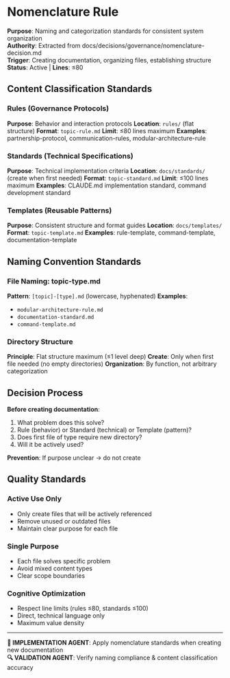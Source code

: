 # Nomenclature Rule

**Purpose**: Naming and categorization standards for consistent system organization  
**Authority**: Extracted from docs/decisions/governance/nomenclature-decision.md  
**Trigger**: Creating documentation, organizing files, establishing structure  
**Status**: Active | **Lines**: ≤80

## Content Classification Standards

### Rules (Governance Protocols)
**Purpose**: Behavior and interaction protocols
**Location**: `rules/` (flat structure)
**Format**: `topic-rule.md`
**Limit**: ≤80 lines maximum
**Examples**: partnership-protocol, communication-rules, modular-architecture-rule

### Standards (Technical Specifications)  
**Purpose**: Technical implementation criteria
**Location**: `docs/standards/` (create when first needed)
**Format**: `topic-standard.md`
**Limit**: ≤100 lines maximum
**Examples**: CLAUDE.md implementation standard, command development standard

### Templates (Reusable Patterns)
**Purpose**: Consistent structure and format guides
**Location**: `docs/templates/`
**Format**: `topic-template.md`
**Examples**: rule-template, command-template, documentation-template

## Naming Convention Standards

### File Naming: topic-type.md
**Pattern**: `[topic]-[type].md` (lowercase, hyphenated)
**Examples**:
- `modular-architecture-rule.md`
- `documentation-standard.md`
- `command-template.md`

### Directory Structure
**Principle**: Flat structure maximum (≤1 level deep)
**Create**: Only when first file needed (no empty directories)
**Organization**: By function, not arbitrary categorization

## Decision Process

**Before creating documentation**:
1. What problem does this solve?
2. Rule (behavior) or Standard (technical) or Template (pattern)?
3. Does first file of type require new directory?
4. Will it be actively used?

**Prevention**: If purpose unclear → do not create

## Quality Standards

### Active Use Only
- Only create files that will be actively referenced
- Remove unused or outdated files
- Maintain clear purpose for each file

### Single Purpose
- Each file solves specific problem
- Avoid mixed content types
- Clear scope boundaries

### Cognitive Optimization
- Respect line limits (rules ≤80, standards ≤100)
- Direct, technical language only
- Maximum value density

---

**🤖 IMPLEMENTATION AGENT**: Apply nomenclature standards when creating new documentation  
**🔍 VALIDATION AGENT**: Verify naming compliance & content classification accuracy